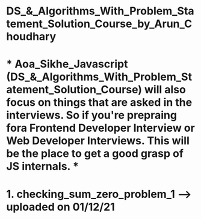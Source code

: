 # DS_&_Algorithms_With_Problem_Statement_Solution_Course_by_Arun_Choudhary
# * Aoa_Sikhe_Javascript (DS_&_Algorithms_With_Problem_Statement_Solution_Course) will also focus on things that are asked in the interviews. So if you're prepraing fora Frontend Developer Interview or Web Developer Interviews. This will be the place to get a good grasp of JS internals. *

# 1. checking_sum_zero_problem_1 --> uploaded on 01/12/21
